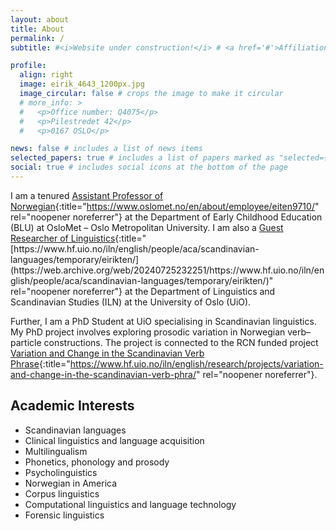 ```yaml
---
layout: about
title: About
permalink: /
subtitle: #<i>Website under construction!</i> # <a href='#'>Affiliations</a>. Address. Contacts. Moto. Etc.

profile:
  align: right
  image: eirik_4643_1200px.jpg
  image_circular: false # crops the image to make it circular
  # more_info: >
  #   <p>Office number: Q4075</p>
  #   <p>Pilestredet 42</p>
  #   <p>0167 OSLO</p>

news: false # includes a list of news items
selected_papers: true # includes a list of papers marked as "selected={true}"
social: true # includes social icons at the bottom of the page
---
```


I am a tenured [Assistant Professor of Norwegian](https://www.oslomet.no/en/about/employee/eiten9710/){:title="https://www.oslomet.no/en/about/employee/eiten9710/" rel="noopener noreferrer"} at the Department of Early Childhood Education (BLU) at OsloMet – Oslo Metropolitan University. I am also a [Guest Researcher of Linguistics]([https://www.hf.uio.no/iln/english/people/aca/scandinavian-languages/temporary/eirikten/](https://web.archive.org/web/20240725232251/https://www.hf.uio.no/iln/english/people/aca/scandinavian-languages/temporary/eirikten/)){:title="[https://www.hf.uio.no/iln/english/people/aca/scandinavian-languages/temporary/eirikten/](https://web.archive.org/web/20240725232251/https://www.hf.uio.no/iln/english/people/aca/scandinavian-languages/temporary/eirikten/)" rel="noopener noreferrer"} at the Department of Linguistics and Scandinavian Studies (ILN) at the University of Oslo (UiO).

Further, I am a PhD Student at UiO specialising in Scandinavian linguistics. My PhD project involves exploring prosodic variation in Norwegian verb–particle constructions. The project is connected to the RCN funded project [Variation and Change in the Scandinavian Verb Phrase](https://www.hf.uio.no/iln/english/research/projects/variation-and-change-in-the-scandinavian-verb-phra/){:title="https://www.hf.uio.no/iln/english/research/projects/variation-and-change-in-the-scandinavian-verb-phra/" rel="noopener noreferrer"}.

## Academic Interests

- Scandinavian languages
- Clinical linguistics and language acquisition
- Multilingualism
- Phonetics, phonology and prosody
- Psycholinguistics
- Norwegian in America
- Corpus linguistics
- Computational linguistics and language technology
- Forensic linguistics

<!-- Write your biography here. Tell the world about yourself. Link to your favorite [subreddit](http://reddit.com). You can put a picture in, too. The code is already in, just name your picture `prof_pic.jpg` and put it in the `img/` folder.

Put your address / P.O. box / other info right below your picture. You can also disable any of these elements by editing `profile` property of the YAML header of your `_pages/about.md`. Edit `_bibliography/papers.bib` and Jekyll will render your [publications page](/al-folio/publications/) automatically.

Link to your social media connections, too. This theme is set up to use [Font Awesome icons](https://fontawesome.com/) and [Academicons](https://jpswalsh.github.io/academicons/), like the ones below. Add your Facebook, Twitter, LinkedIn, Google Scholar, or just disable all of them. -->

